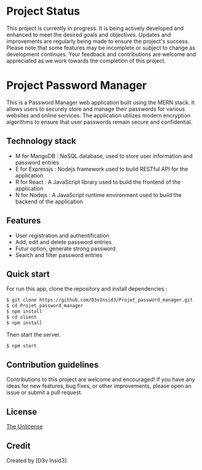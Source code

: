 # Project Status

This project is currently in progress. It is being actively developed and enhanced to meet the desired goals and objectives. Updates and improvements are regularly being made to ensure the project's success. Please note that some features may be incomplete or subject to change as development continues. Your feedback and contributions are welcome and appreciated as we work towards the completion of this project.

# Project Password Manager

This is a Password Manager web application built using the MERN stack. It allows users to securely store and manage their passwords for various websites and online services. The application utilizes modern encryption algorithms to ensure that user passwords remain secure and confidential.

## Technology stack

* M for MangoDB : NoSQL database, used to store user information and password entries
* E for Expressjs : Nodejs framework used to build RESTful API for the application
* R for React : A JavaScript library used to build the frontend of the application 
* N for Nodejs : A JavaScript runtime environment used to build the backend of the application

## Features
* User registration and authentification
* Add, edit and delete password entries
* Futur option, generate strong password
* Search and filter password entries

## Quick start 

For run this app, clone the repository and install dependencies :

```bash
$ git clone https://github.com/D3vInsid3/Projet_password_manager.git
$ cd Projet_password_manager
$ npm install
$ cd client
$ npm install
```

Then start the server.

```bash
$ npm start
```

## Contribution guidelines

Contributions to this project are welcome and encouraged! If you have any ideas for new features, bug fixes, or other improvements, please open an issue or submit a pull request.

## License

[The Unlicense](https://opensource.org/licenses/unlicense)

## Credit

Created by [D3v Insid3]